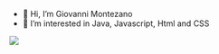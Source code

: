 - 👋 Hi, I’m Giovanni Montezano
- 👀 I’m interested in Java, Javascript, Html and CSS

<a href="https://www.linkedin.com/in/giovanni-montezano/"> <img src="https://img.shields.io/badge/LinkedIn-0077B5?style=for-the-badge&logo=linkedin&logoColor=white" /> </a>
